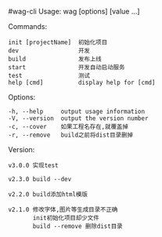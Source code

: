 #wag-cli
Usage: wag [options] [value ...]

Commands:

    init [projectName]  初始化项目
    dev                 开发
    build               发布上线
    start               开发自动启动服务
    test                测试
    help [cmd]          display help for [cmd]

Options:

    -h, --help     output usage information
    -V, --version  output the version number
    -c, --cover    如果工程名存在,就覆盖掉
    -r, --remove   build之前将dist目录删掉

Version:

    v3.0.0 实现test

    v2.3.0 build --dev

    v2.2.0 build添加html模版

    v2.1.0 修改字体,图片等生成目录不正确
           init初始化项目却少文件
           build --remove 删除dist目录